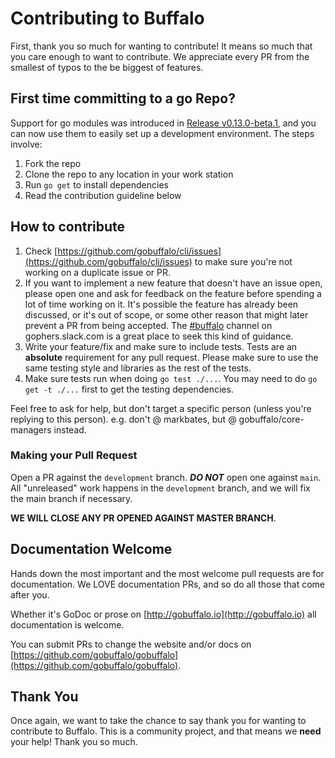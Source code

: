 # Contributing to Buffalo

First, thank you so much for wanting to contribute! It means so much that you care enough to want to contribute. We appreciate every PR from the smallest of typos to the be biggest of features.

## First time committing to a go Repo?

Support for go modules was introduced in [Release v0.13.0-beta.1](https://github.com/gobuffalo/buffalo/releases/tag/v0.13.0-beta.1), and you can now use them to easily set up a development environment. The steps involve:

1. Fork the repo
2. Clone the repo to any location in your work station
3. Run `go get` to install dependencies
4. Read the contribution guideline below

## How to contribute

1. Check [https://github.com/gobuffalo/cli/issues](https://github.com/gobuffalo/cli/issues) to make sure you're not working on a duplicate issue or PR.
2. If you want to implement a new feature that doesn't have an issue open, please open one and ask for feedback on the feature before spending a lot of time working on it. It's possible the feature has already been discussed, or it's out of scope, or some other reason that might later prevent a PR from being accepted. The [#buffalo](https://gobuffalo.io/docs/slack) channel on gophers.slack.com is a great place to seek this kind of guidance.
3. Write your feature/fix and make sure to include tests. Tests are an **absolute** requirement for any pull request. Please make sure to use the same testing style and libraries as the rest of the tests.
4. Make sure tests run when doing `go test ./...`. You may need to do `go get -t ./...` first to get the testing dependencies.

Feel free to ask for help, but don't target a specific person (unless you're replying to this person). e.g. don't @ markbates, but @ gobuffalo/core-managers instead.

### Making your Pull Request

Open a PR against the `development` branch. **_DO NOT_** open one against `main`. All "unreleased" work happens in the `development` branch, and we will fix the main branch if necessary.

**WE WILL CLOSE ANY PR OPENED AGAINST MASTER BRANCH**.

## Documentation Welcome

Hands down the most important and the most welcome pull requests are for documentation. We LOVE documentation PRs, and so do all those that come after you.

Whether it's GoDoc or prose on [http://gobuffalo.io](http://gobuffalo.io) all documentation is welcome.

You can submit PRs to change the website and/or docs on [https://github.com/gobuffalo/gobuffalo](https://github.com/gobuffalo/gobuffalo).

## Thank You

Once again, we want to take the chance to say thank you for wanting to contribute to Buffalo. This is a community project, and that means we **need** your help! Thank you so much.
